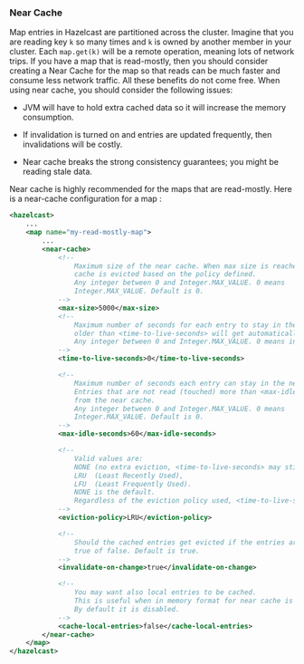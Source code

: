 
### Near Cache

Map entries in Hazelcast are partitioned across the cluster. Imagine that you are reading key `k` so many times and `k` is owned by another member in your cluster. Each `map.get(k)` will be a remote operation, meaning lots of network trips. If you have a map that is read-mostly, then you should consider creating a Near Cache for the map so that reads can be much faster and consume less network traffic. All these benefits do not come free. When using near cache, you should consider the following issues:

-   JVM will have to hold extra cached data so it will increase the memory consumption.

-   If invalidation is turned on and entries are updated frequently, then invalidations will be costly.

-   Near cache breaks the strong consistency guarantees; you might be reading stale data.

Near cache is highly recommended for the maps that are read-mostly. Here is a near-cache configuration for a map :

```xml
<hazelcast>
    ...
    <map name="my-read-mostly-map">
        ...
        <near-cache>
            <!--
                Maximum size of the near cache. When max size is reached,
                cache is evicted based on the policy defined.
                Any integer between 0 and Integer.MAX_VALUE. 0 means
                Integer.MAX_VALUE. Default is 0.
            -->
            <max-size>5000</max-size>
            <!--
                Maximum number of seconds for each entry to stay in the near cache. Entries that are
                older than <time-to-live-seconds> will get automatically evicted from the near cache.
                Any integer between 0 and Integer.MAX_VALUE. 0 means infinite. Default is 0.
            -->
            <time-to-live-seconds>0</time-to-live-seconds>

            <!--
                Maximum number of seconds each entry can stay in the near cache as untouched (not-read).
                Entries that are not read (touched) more than <max-idle-seconds> value will get removed
                from the near cache.
                Any integer between 0 and Integer.MAX_VALUE. 0 means
                Integer.MAX_VALUE. Default is 0.
            -->
            <max-idle-seconds>60</max-idle-seconds>

            <!--
                Valid values are:
                NONE (no extra eviction, <time-to-live-seconds> may still apply),
                LRU  (Least Recently Used),
                LFU  (Least Frequently Used).
                NONE is the default.
                Regardless of the eviction policy used, <time-to-live-seconds> will still apply.
            -->
            <eviction-policy>LRU</eviction-policy>

            <!--
                Should the cached entries get evicted if the entries are changed (updated or removed).
                true of false. Default is true.
            -->
            <invalidate-on-change>true</invalidate-on-change>

            <!--
                You may want also local entries to be cached.
                This is useful when in memory format for near cache is different than the map's one.
                By default it is disabled.
            -->
            <cache-local-entries>false</cache-local-entries>
        </near-cache>
    </map>
</hazelcast>
```

